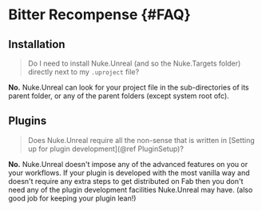 # Bitter Recompense {#FAQ}

## Installation

> Do I need to install Nuke.Unreal (and so the Nuke.Targets folder) directly next to my `.uproject` file?

**No.** Nuke.Unreal can look for your project file in the sub-directories of its parent folder, or any of the parent folders (except system root ofc).

## Plugins

> Does Nuke.Unreal require all the non-sense that is written in [Setting up for plugin development](@ref PluginSetup)?

**No.** Nuke.Unreal doesn't impose any of the advanced features on you or your workflows. If your plugin is developed with the most vanilla way and doesn't require any extra steps to get distributed on Fab then you don't need any of the plugin development facilities Nuke.Unreal may have. (also good job for keeping your plugin lean!)